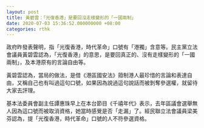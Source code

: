 ```yaml
---
layout: post
title: 黃碧雲：「光復香港」是要回沒走樣變形的「一國兩制」
date: 2020-07-03 15:36:52.000000000 +08:00
categories: rthk
---
```


政府昨發表聲明，指「光復香港，時代革命」口號有「港獨」含意等。民主黨立法會議員黃碧雲認為，「光復香港」的意思，是要回真正的、沒有走樣變形的「一國兩制」，及本港原有的言論自由等。

黃碧雲認為，當局的做法，是借《港區國安法》箝制港人最珍惜的言論和表達自由，又稱自己也有叫過這句口號，如果因為說過這句說話而被剝奪參選權，就留待大家去評理。

基本法委員會副主任譚惠珠早上在本台節目《千禧年代》表示，去年區議會選舉無人因為這口號而被取消資格，她當時感覺是否「走漏」了。經民聯立法會議員梁美芬認為，提「光復香港，時代革命」口號的人不符參選資格。
